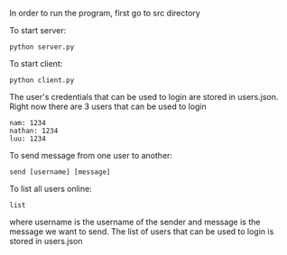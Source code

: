 In order to run the program, first go to src directory

To start server:
~~~~
python server.py
~~~~

To start client:
~~~~
python client.py
~~~~

The user's credentials that can be used to login are stored in users.json. Right now there are 3 users that can be used to login
~~~~
nam: 1234
nathan: 1234
luu: 1234
~~~~

To send message from one user to another:
~~~~
send [username] [message]
~~~~

To list all users online:
~~~~
list
~~~~
where username is the username of the sender and message is the message we want to send. The list of users that can be used to login is stored in users.json
